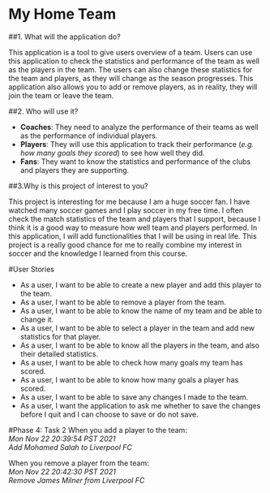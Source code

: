# My Home Team 

##1. What will the application do?
   <p>This application is a tool to give users overview of a team. Users can use this application to check the 
statistics and performance of the team as well as the players in the team. The users can also change these statistics 
for the team and players, as they will change as the season progresses. This application also allows you to add or 
remove players, as in reality, they will join the team or leave the team.
   </p>

##2. Who will use it? 
- **Coaches**: They need to analyze the performance of their teams as well as the performance of individual players.
- **Players**: They will use this application to track their performance (*e.g. how many goals they scored*) to see how 
    well they did.
- **Fans**: They want to know the statistics and performance of the clubs and players they are supporting.

##3.Why is this project of interest to you?
 <p>This project is interesting for me because I am a huge soccer fan. I have watched many soccer games and I play 
soccer in my free time. I often check the match statistics of the team and players that I support, because I think it 
is a good way to measure how well team and players performed. In this application, I will add functionalities that I 
will be using in real life. This project is a really good chance for me to really combine my interest in soccer and the 
knowledge I learned from this course.</p>

#User Stories
- As a user, I want to be able to create a new player and add this player to the team.
- As a user, I want to be able to remove a player from the team.
- As a user, I want to be able to know the name of my team and be able to change it.
- As a user, I want to be able to select a player in the team and add new statistics for that player.
- As a user, I want to be able to know all the players in the team, and also their detailed statistics.
- As a user, I want to be able to check how many goals my team has scored.
- As a user, I want to be able to know how many goals a player has scored.
- As a user, I want to be able to save any changes I made to the team.
- As a user, I want the application to ask me whether to save the changes before I quit
  and I can choose to save or do not save.

#Phase 4: Task 2
When you add a player to the team: <br/>
*Mon Nov 22 20:39:54 PST 2021 <br/>
Add Mohamed Salah to Liverpool FC*

When you remove a player from the team: <br/>
*Mon Nov 22 20:42:30 PST 2021 <br/>
Remove James Milner from Liverpool FC*


   